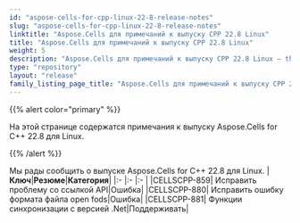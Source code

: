 ```yaml
---
id: "aspose-cells-for-cpp-linux-22-8-release-notes"
slug: "aspose-cells-for-cpp-linux-22-8-release-notes"
linktitle: "Aspose.Cells для примечаний к выпуску CPP 22.8 Linux"
title: "Aspose.Cells для примечаний к выпуску CPP 22.8 Linux"
weight: 5
description: "Aspose.Cells для примечаний к выпуску CPP 22.8 Linux – the latest updates and fixes."
type: "repository"
layout: "release"
family_listing_page_title: "Aspose.Cells для примечаний к выпуску CPP 22.8 Linux"
---
```

{{% alert color="primary" %}}

На этой странице содержатся примечания к выпуску Aspose.Cells for C++ 22.8 для Linux.

{{% /alert %}}

Мы рады сообщить о выпуске Aspose.Cells for C++ 22.8 для Linux.
|**Ключ**|**Резюме**|**Категория**|
|:- |:- |:- |
|CELLSCPP-859| Исправить проблему со ссылкой API|Ошибка|
|CELLSCPP-880| Исправить ошибку формата файла open fods|Ошибка|
|CELLSCPP-881| Функции синхронизации с версией .Net|Поддерживать|
